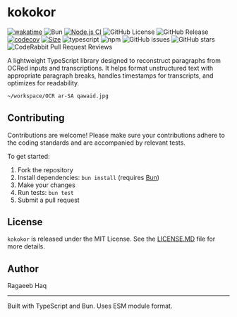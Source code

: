# kokokor

[![wakatime](https://wakatime.com/badge/user/a0b906ce-b8e7-4463-8bce-383238df6d4b/project/d7287da8-3536-4aaa-a706-74f2ee8b8e23.svg)](https://wakatime.com/badge/user/a0b906ce-b8e7-4463-8bce-383238df6d4b/project/d7287da8-3536-4aaa-a706-74f2ee8b8e23)
![Bun](https://img.shields.io/badge/Bun-%23000000.svg?style=for-the-badge&logo=bun&logoColor=white)
[![Node.js CI](https://github.com/ragaeeb/kokokor/actions/workflows/build.yml/badge.svg)](https://github.com/ragaeeb/kokokor/actions/workflows/build.yml)
![GitHub License](https://img.shields.io/github/license/ragaeeb/kokokor)
![GitHub Release](https://img.shields.io/github/v/release/ragaeeb/kokokor)
[![codecov](https://codecov.io/gh/ragaeeb/kokokor/graph/badge.svg?token=IIGTM9JSR3)](https://codecov.io/gh/ragaeeb/kokokor)
[![Size](https://deno.bundlejs.com/badge?q=kokokor@latest&badge=detailed)](https://bundlejs.com/?q=kokokor%40latest)
![typescript](https://badgen.net/badge/icon/typescript?icon=typescript&label&color=blue)
![npm](https://img.shields.io/npm/dm/kokokor)
![GitHub issues](https://img.shields.io/github/issues/ragaeeb/kokokor)
![GitHub stars](https://img.shields.io/github/stars/ragaeeb/kokokor?style=social)
![CodeRabbit Pull Request Reviews](https://img.shields.io/coderabbit/prs/github/ragaeeb/kokokor?utm_source=oss&utm_medium=github&utm_campaign=ragaeeb%2Fkokokor&labelColor=171717&color=FF570A&link=https%3A%2F%2Fcoderabbit.ai&label=CodeRabbit+Reviews)

A lightweight TypeScript library designed to reconstruct paragraphs from OCRed inputs and transcriptions. It helps format unstructured text with appropriate paragraph breaks, handles timestamps for transcripts, and optimizes for readability.

```bash
~/workspace/OCR ar-SA qawaid.jpg
```

## Contributing

Contributions are welcome! Please make sure your contributions adhere to the coding standards and are accompanied by relevant tests.

To get started:

1. Fork the repository
2. Install dependencies: `bun install` (requires [Bun](https://bun.sh/))
3. Make your changes
4. Run tests: `bun test`
5. Submit a pull request

## License

`kokokor` is released under the MIT License. See the [LICENSE.MD](./LICENSE.MD) file for more details.

## Author

Ragaeeb Haq

---

Built with TypeScript and Bun. Uses ESM module format.
